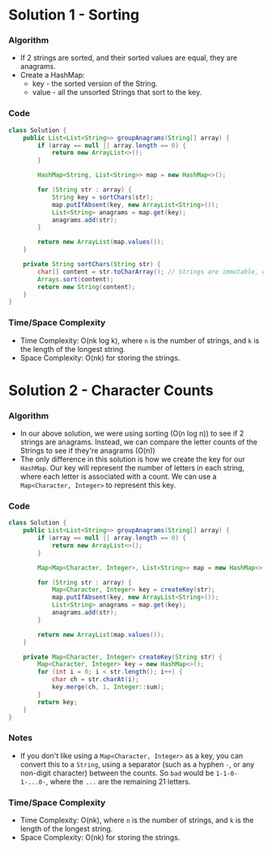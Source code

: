 # Solution 1 - Sorting

### Algorithm

- If 2 strings are sorted, and their sorted values are equal, they are anagrams.
- Create a HashMap:
  - key -   the sorted version of the String.
  - value - all the unsorted Strings that sort to the key.

### Code

```java
class Solution {
    public List<List<String>> groupAnagrams(String[] array) {
        if (array == null || array.length == 0) {
            return new ArrayList<>();
        }

        HashMap<String, List<String>> map = new HashMap<>();

        for (String str : array) {
            String key = sortChars(str);
            map.putIfAbsent(key, new ArrayList<String>());
            List<String> anagrams = map.get(key);
            anagrams.add(str);
        }

        return new ArrayList(map.values());
    }

    private String sortChars(String str) {
        char[] content = str.toCharArray(); // Strings are immutable, which is why we convert to char[] first
        Arrays.sort(content);
        return new String(content);
    }
}
```

### Time/Space Complexity

- Time Complexity: O(nk log k), where `n` is the number of strings, and `k` is the length of the longest string.
- Space Complexity: O(nk) for storing the strings.


# Solution 2 - Character Counts

### Algorithm

- In our above solution, we were using sorting (O(n log n)) to see if 2 strings are anagrams. Instead, we can compare the letter counts of the Strings to see if they're anagrams (O(n))
- The only difference in this solution is how we create the key for our `HashMap`. Our key will represent the number of letters in each string, where each letter is associated with a count. We can use a `Map<Character, Integer>` to represent this key.

### Code

```java
class Solution {
    public List<List<String>> groupAnagrams(String[] array) {
        if (array == null || array.length == 0) {
            return new ArrayList<>();
        }

        Map<Map<Character, Integer>, List<String>> map = new HashMap<>();

        for (String str : array) {
            Map<Character, Integer> key = createKey(str);
            map.putIfAbsent(key, new ArrayList<String>());
            List<String> anagrams = map.get(key);
            anagrams.add(str);
        }

        return new ArrayList(map.values());
    }

    private Map<Character, Integer> createKey(String str) {
        Map<Character, Integer> key = new HashMap<>();
        for (int i = 0; i < str.length(); i++) {
            char ch = str.charAt(i);
            key.merge(ch, 1, Integer::sum);
        }
        return key;
    }
}
```

### Notes

- If you don't like using a `Map<Character, Integer>` as a key, you can convert this to a `String`, using a separator (such as a hyphen `-`, or any non-digit character) between the counts. So `bad` would be `1-1-0-1-...0-`, where the `...` are the remaining 21 letters.

### Time/Space Complexity

- Time Complexity: O(nk), where `n` is the number of strings, and `k` is the length of the longest string.
- Space Complexity: O(nk) for storing the strings.
